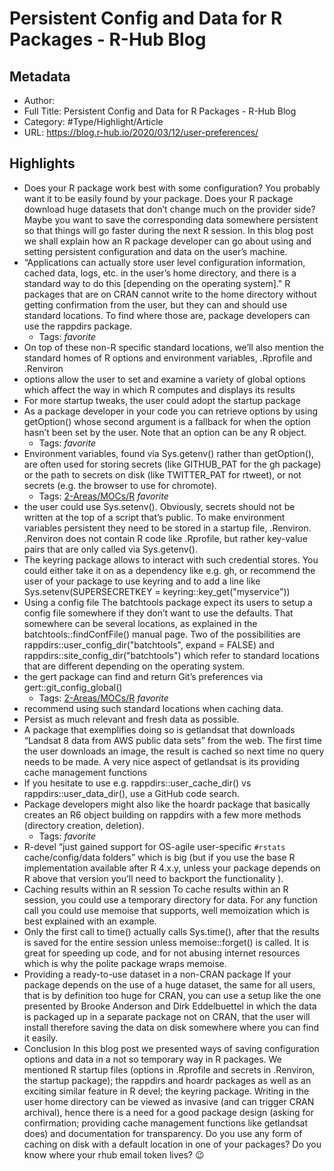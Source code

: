 # Persistent Config and Data for R Packages - R-Hub Blog

## Metadata

* Author: 
* Full Title: Persistent Config and Data for R Packages - R-Hub Blog
* Category: #Type/Highlight/Article
* URL: https://blog.r-hub.io/2020/03/12/user-preferences/

## Highlights

* Does your R package work best with some configuration? You probably want it to be easily found by your package. Does your R package download huge datasets that don’t change much on the provider side? Maybe you want to save the corresponding data somewhere persistent so that things will go faster during the next R session. In this blog post we shall explain how an R package developer can go about using and setting persistent configuration and data on the user’s machine.
* “Applications can actually store user level configuration information, cached data, logs, etc. in the user’s home directory, and there is a standard way to do this \[depending on the operating system\]." R packages that are on CRAN cannot write to the home directory without getting confirmation from the user, but they can and should use standard locations. To find where those are, package developers can use the rappdirs package.
  * Tags: *favorite* 
* On top of these non-R specific standard locations, we’ll also mention the standard homes of R options and environment variables, .Rprofile and .Renviron
* options allow the user to set and examine a variety of global options which affect the way in which R computes and displays its results
* For more startup tweaks, the user could adopt the startup package
* As a package developer in your code you can retrieve options by using getOption() whose second argument is a fallback for when the option hasn’t been set by the user. Note that an option can be any R object.
  * Tags: *favorite* 
* Environment variables, found via Sys.getenv() rather than getOption(), are often used for storing secrets (like GITHUB_PAT for the gh package) or the path to secrets on disk (like TWITTER_PAT for rtweet), or not secrets (e.g. the browser to use for chromote).
  * Tags: [2-Areas/MOCs/R](../../../../2-Areas/MOCs/R.md) *favorite* 
* the user could use Sys.setenv(). Obviously, secrets should not be written at the top of a script that’s public. To make environment variables persistent they need to be stored in a startup file, .Renviron. .Renviron does not contain R code like .Rprofile, but rather key-value pairs that are only called via Sys.getenv().
* The keyring package allows to interact with such credential stores. You could either take it on as a dependency like e.g. gh, or recommend the user of your package to use keyring and to add a line like
  Sys.setenv(SUPERSECRETKEY = keyring::key_get("myservice"))
* Using a config file
  The batchtools package expect its users to setup a config file somewhere if they don’t want to use the defaults. That somewhere can be several locations, as explained in the batchtools::findConfFile() manual page. Two of the possibilities are rappdirs::user_config_dir("batchtools", expand = FALSE) and rappdirs::site_config_dir("batchtools") which refer to standard locations that are different depending on the operating system.
* the gert package can find and return Git’s preferences via gert::git_config_global()
  * Tags: [2-Areas/MOCs/R](../../../../2-Areas/MOCs/R.md) *favorite* 
* recommend using such standard locations when caching data.
* Persist as much relevant and fresh data as possible.
* A package that exemplifies doing so is getlandsat that downloads “Landsat 8 data from AWS public data sets” from the web. The first time the user downloads an image, the result is cached so next time no query needs to be made. A very nice aspect of getlandsat is its providing cache management functions
* If you hesitate to use e.g. rappdirs::user_cache_dir() vs rappdirs::user_data_dir(), use a GitHub code search.
* Package developers might also like the hoardr package that basically creates an R6 object building on rappdirs with a few more methods (directory creation, deletion).
  * Tags: *favorite* 
* R-devel “just gained support for OS-agile user-specific `#rstats` cache/config/data folders” which is big (but if you use the base R implementation available after R 4.x.y, unless your package depends on R above that version you’ll need to backport the functionality ).
* Caching results within an R session
  To cache results within an R session, you could use a temporary directory for data. For any function call you could use memoise that supports, well memoization which is best explained with an example.
* Only the first call to time() actually calls Sys.time(), after that the results is saved for the entire session unless memoise::forget() is called. It is great for speeding up code, and for not abusing internet resources which is why the polite package wraps memoise.
* Providing a ready-to-use dataset in a non-CRAN package
  If your package depends on the use of a huge dataset, the same for all users, that is by definition too huge for CRAN, you can use a setup like the one presented by Brooke Anderson and Dirk Eddelbuettel in which the data is packaged up in a separate package not on CRAN, that the user will install therefore saving the data on disk somewhere where you can find it easily.
* Conclusion
  In this blog post we presented ways of saving configuration options and data in a not so temporary way in R packages. We mentioned R startup files (options in .Rprofile and secrets in .Renviron, the startup package); the rappdirs and hoardr packages as well as an exciting similar feature in R devel; the keyring package. Writing in the user home directory can be viewed as invasive (and can trigger CRAN archival), hence there is a need for a good package design (asking for confirmation; providing cache management functions like getlandsat does) and documentation for transparency. Do you use any form of caching on disk with a default location in one of your packages? Do you know where your rhub email token lives? 😉
